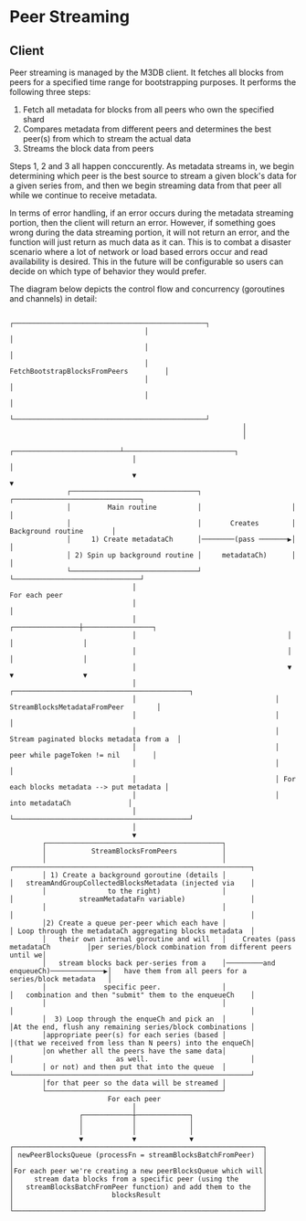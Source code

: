 # Peer Streaming

## Client

Peer streaming is managed by the M3DB client.  It fetches all blocks from peers for a specified time range for bootstrapping purposes.  It performs the following three steps:
1) Fetch all metadata for blocks from all peers who own the specified shard
2) Compares metadata from different peers and determines the best peer(s) from which to stream the actual data
3) Streams the block data from peers

Steps 1, 2 and 3 all happen conccurently.  As metadata streams in, we begin determining which peer is the best source to stream a given block's data for a given series from, and then we begin streaming data from that peer all while we continue to receive metadata.

In terms of error handling, if an error occurs during the metadata streaming portion, then the client will return an error. However, if something goes wrong during the data streaming portion, it will not return an error, and the function will just return as much data as it can.  This is to combat a disaster scenario where a lot of network or load based errors occur and read availability is desired.  This in the future will be configurable so users can decide on which type of behavior they would prefer.

The diagram below depicts the control flow and concurrency (goroutines and channels) in detail:

```
                                 ┌───────────────────────────────────────────────┐
                                 │                                               │
                                 │                                               │
                                 │         FetchBootstrapBlocksFromPeers         │
                                 │                                               │
                                 │                                               │
                                 └───────────────────────────────────────────────┘
                                                         │
                                                         │
                              ┌──────────────────────────┴───────────────────────────┐
                              │                                                      │
                              ▼                                                      ▼
              ┌───────────────────────────────┐                      ┌───────────────────────────────┐
              │         Main routine          │                      │                               │
              │                               │       Creates        │      Background routine       │
              │     1) Create metadataCh      │────────(pass ───────▶│                               │
              │ 2) Spin up background routine │     metadataCh)      │                               │
              └───────────────────────────────┘                      └───────────────────────────────┘
                              │                                                 For each peer
                              │                                                      │
                              │                                     ┌────────────────┼─────────────────┐
                              │                                     │                │                 │
                              │                                     │                │                 │
                              │                                     ▼                ▼                 ▼
                              │                                  ┌───────────────────────────────────────────┐
                              │                                  │       StreamBlocksMetadataFromPeer        │
                              │                                  │                                           │
                              │                                  │  Stream paginated blocks metadata from a  │
                              │                                  │        peer while pageToken != nil        │
                              │                                  │                                           │
                              │                                  │ For each blocks metadata --> put metadata │
                              │                                  │              into metadataCh              │
                              │                                  └───────────────────────────────────────────┘
                              │
                              ▼
        ┌───────────────────────────────────────────┐
        │           StreamBlocksFromPeers           │
        │                                           │                                     ┌──────────────────────────────────────────────────────────┐
        │ 1) Create a background goroutine (details │                                     │   streamAndGroupCollectedBlocksMetadata (injected via    │
        │               to the right)               │                                     │                streamMetadataFn variable)                │
        │                                           │                                     │                                                          │
        │2) Create a queue per-peer which each have │                                     │ Loop through the metadataCh aggregating blocks metadata  │
        │   their own internal goroutine and will   │    Creates (pass metadataCh         │per series/block combination from different peers until we│
        │   stream blocks back per-series from a    │─────────and enqueueCh)─────────────▶│   have them from all peers for a series/block metadata   │
        │              specific peer.               │                                     │   combination and then "submit" them to the enqueueCh    │
        │                                           │                                     │                                                          │
        │  3) Loop through the enqueCh and pick an  │                                     │At the end, flush any remaining series/block combinations │
        │appropriate peer(s) for each series (based │                                     │(that we received from less than N peers) into the enqueCh│
        │on whether all the peers have the same data│                                     │                         as well.                         │
        │ or not) and then put that into the queue  │                                     └──────────────────────────────────────────────────────────┘
        │for that peer so the data will be streamed │
        └───────────────────────────────────────────┘
                        For each peer
                              │
                 ┌────────────┼─────────────┐
                 │            │             │
                 │            │             │
                 ▼            ▼             ▼
┌─────────────────────────────────────────────────────────────┐
│ newPeerBlocksQueue (processFn = streamBlocksBatchFromPeer)  │
│                                                             │
│For each peer we're creating a new peerBlocksQueue which will│
│     stream data blocks from a specific peer (using the      │
│   streamBlocksBatchFromPeer function) and add them to the   │
│                        blocksResult                         │
│                                                             │
└─────────────────────────────────────────────────────────────┘
```